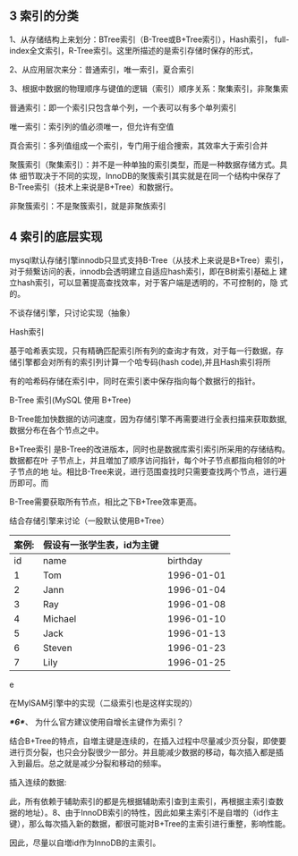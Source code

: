 ## 3 索引的分类

1、从存储结构上来划分：BTree索引（B-Tree或B+Tree索引），Hash索引， full-index全文索引，R-Tree索引。这里所描述的是索引存储时保存的形式，

2、从应用层次来分：昔通索引，唯一索引，夏合索引

3、根据中数据的物理顺序与键值的逻辑（索引）顺序关系：聚集索引，非聚集索


晉通索引：即一个索引只包含单个列，一个表可以有多个单列索引

唯一索引：索引列的值必须唯一，但允许有空值

頁合索引：多列值组成一个索引，专门用于组合捜索，其效率大于索引合并

聚簇索引（聚集索引）：并不是一种单独的索引类型，而是一种数据存储方式。具体 细节取决于不同的实现，InnoDB的聚簇索引其实就是在同一个结构中保存了 B-Tree索引（技术上来说是B+Tree）和数据行。

非聚簇索引：不是聚簇索引，就是非聚族索引

## 4 索引的底层实现

mysql默认存储引擎innodb只显式支持B-Tree（从技术上来说是B+Tree）索引， 对于频繋访问的表，innodb会透明建立自适应hash索引，即在B树索引基础上 建立hash索引，可以显著提高查找效率，对于客户端是透明的，不可控制的，隐 式的。

不谈存储引擎，只讨论实现（抽象）

Hash索引

基于哈希表实现，只有精确匹配索引所有列的查询才有效，对于每一行数据，存 储引擎都会对所有的索引列计算一个哈专码(hash code),并且Hash索引将所

有的哈希码存储在索引中，同时在索引袤中保存指向每个数据行的指针。



B-Tree 索引(MySQL 使用 B+Tree)

B-Tree能加快数据的访问速度，因为存储引擎不再需要进行全表扫描来获取数据, 数据分布在各个节点之中。


B+Tree索引
是B-Tree的改进版本，同时也是数据库索引索引所采用的存储结构。数据都在叶 子节点上，并且増加了顺序访问指针，每个叶子节点都指向相邻的叶子节点的地 址。相比B-Tree来说，进行范围查找时只需要查找两个节点，进行遍历即可。而

B-Tree需要获取所有节点，相比之下B+Tree效率更高。

 

 

结合存储引擎来讨论（一殷默认使用B+Tree）

| 案例: | 假设有一张学生表，id为主键 |            |
| ----- | -------------------------- | ---------- |
| id    | name                       | birthday   |
| 1     | Tom                        | 1996-01-01 |
| 2     | Jann                       | 1996-01-04 |
| 3     | Ray                        | 1996-01-08 |
| 4     | Michael                    | 1996-01-10 |
| 5     | Jack                       | 1996-01-13 |
| 6     | Steven                     | 1996-01-23 |
| 7     | Lily                       | 1996-01-25 |

e



在MylSAM引擎中的实现（二级索引也是这样实现的）

 

 




***\*6\****、	为什么官方建议使用自增长主键作为索引？

结合B+Tree的特点，自増主键是连续的，在插入过程中尽量减少页分裂，即使要 进行页分裂，也只会分裂很少一部分。并且能减少数据的移动，每次插入都是插 入到最后。总之就是减少分裂和移动的频率。

插入连续的数据:








此，所有依赖于辅助索引的都是先根据辅助索引查到主索引，再根据主索引查数 据的地址）。8、由于InnoDB索引的特性，因此如果主索引不是自増的（id作主 键），那么每次插入新的数据，都很可能对B+Tree的主索引进行重整，影响性能。

因此，尽量以自増id作为InnoDB的主索引。